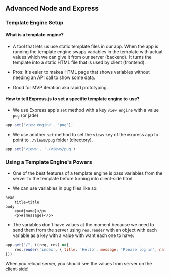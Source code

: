 ## Advanced Node and Express 

### Template Engine Setup

#### What is a template engine?
- A tool that lets us use static template files in our app. When the app is running the template engine swaps variables in the template with actual values which we can give it from our server (backend). It turns the template into a static HTML file that is used by client (frontend). 

- Pros: It's eaier to makea HTML page that shows variables without needing an API call to show some data. 
- Good for MVP iteration aka rapid prototyping. 

#### How to tell Express.js to set a specific template engine to use?
- We use Express app's `set` method with a key `view engine` with a value `pug` (or jade)
```js
app.set('view engine', 'pug');
```
- We use another `set` method to set the `views` key of the express app to point to `./views/pug` folder (directory). 

```js
app.set('views', './views/pug')
```

### Using a Template Engine's Powers

- One of the best features of a template engine is pass variables from the server to the template before turning into client-side html

- We can use variables in pug files like so:
```pug
head
    title=title
body
    <p>#{name}</p>
    <p>#{message}</p>
```

- The variables don't have values at the moment because we need to send them from the server using `res.render` with an object with each variable as a key with a value with want each one to have:

```js
app.get("/", ((req, res) =>{
    res.render('index', { title: 'Hello', message: 'Please log in', name: 'Guest' });
}))
```

When you reload server, you should see the values from server on the client-side!